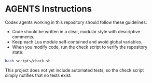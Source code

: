 # AGENTS Instructions

Codex agents working in this repository should follow these guidelines:

- Code should be written in a clear, modular style with descriptive comments.
- Keep each Lua module self-contained and avoid global variables.
- When you modify code, run the check script to verify the repository state:

```bash
bash scripts/check.sh
```

This project does not yet include automated tests, so the check script simply notifies that no tests exist.

